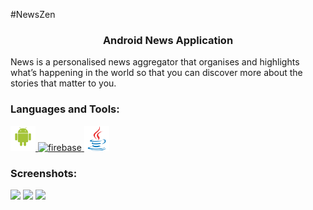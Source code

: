 #NewsZen

<h3 align="center">Android News Application</h3>

 News is a personalised news aggregator that organises and highlights what’s happening in the world so that you can discover more about the stories that matter to you.

<h3 align="left">Languages and Tools:</h3>
<p align="left"> <a href="https://developer.android.com" target="_blank" rel="noreferrer"> <img src="https://raw.githubusercontent.com/devicons/devicon/master/icons/android/android-original-wordmark.svg" alt="android" width="40" height="40"/> </a> <a href="https://firebase.google.com/" target="_blank" rel="noreferrer"> <img src="https://www.vectorlogo.zone/logos/firebase/firebase-icon.svg" alt="firebase" width="40" height="40"/> </a> <a href="https://www.java.com" target="_blank" rel="noreferrer"> <img src="https://raw.githubusercontent.com/devicons/devicon/master/icons/java/java-original.svg" alt="java" width="40" height="40"/> </a> </p>

<h3 align="left">Screenshots:</h3>
<p float="left">
  <img src="https://i.postimg.cc/fTCC6wLP/Screenshot-20211222-163748-Newszen.jpg" width="250" />
  <img src="https://i.postimg.cc/rsF0WLkd/Screenshot-20211222-164029-Newszen.jpg" width="250" /> 
  <img src="https://i.postimg.cc/9fRVzmN8/Screenshot-20211222-164209-Newszen.jpg" width="250" />
</p>

